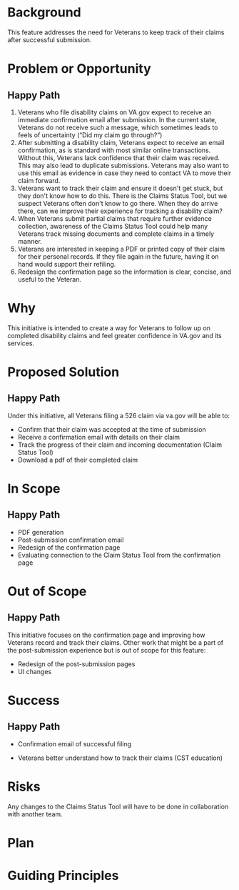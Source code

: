 # Background
This feature addresses the need for Veterans to keep track of their claims after successful submission.

# Problem or Opportunity
## Happy Path
1. Veterans who file disability claims on VA.gov expect to receive an immediate confirmation email after submission. In the current state, Veterans do not receive such a message, which sometimes leads to feels of uncertainty (“Did my claim go through?”)  
2. After submitting a disability claim, Veterans expect to receive an email confirmation, as is standard with most similar online transactions. Without this, Veterans lack confidence that their claim was received. This may also lead to duplicate submissions. Veterans may also want to use this email as evidence in case they need to contact VA to move their claim forward.
3. Veterans want to track their claim and ensure it doesn't get stuck, but they don't know how to do this. There is the Claims Status Tool, but we suspect Veterans often don't know to go there. When they do arrive there, can we improve their experience for tracking a disability claim?
4. When Veterans submit partial claims that require further evidence collection, awareness of the Claims Status Tool could help many Veterans track missing documents and complete claims in a timely manner. 
5. Veterans are interested in keeping a PDF or printed copy of their claim for their personal records. If they file again in the future, having it on hand would support their refiling. 
6. Redesign the confirmation page so the information is clear, concise, and useful to the Veteran.

# Why

This initiative is intended to create a way for Veterans to follow up on completed disability claims and feel greater confidence in VA.gov and its services. 

# Proposed Solution

## Happy Path

Under this initiative, all Veterans filing a 526 claim via va.gov will be able to:

- Confirm that their claim was accepted at the time of submission
- Receive a confirmation email with details on their claim 
- Track the progress of their claim and incoming documentation (Claim Status Tool)
- Download a pdf of their completed claim


# In Scope

## Happy Path

- PDF generation
- Post-submission confirmation email
- Redesign of the confirmation page
- Evaluating connection to the Claim Status Tool from the confirmation page


# Out of Scope

## Happy Path

This initiative focuses on the confirmation page and improving how Veterans record and track their claims. Other work that might be a part of the post-submission experience but is out of scope for this feature:
- Redesign of the post-submission pages
- UI changes 

# Success 

## Happy Path

- Confirmation email of successful filing
  
- Veterans better understand how to track their claims (CST education) 

  
# Risks

Any changes to the Claims Status Tool will have to be done in collaboration with another team.

# Plan

# Guiding Principles


